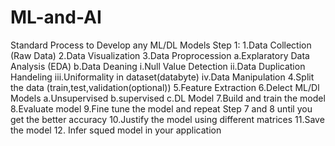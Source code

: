 # ML-and-AI
Standard Process to Develop any ML/DL Models 
Step 1: 1.Data Collection (Raw Data) 
2.Data Visualization 
3.Data Proprocession 
  a.Explaratory Data Analysis (EDA) 
  b.Data Deaning 
    i.Null Value Detection 
    ii.Data Duplication Handeling 
    iii.Uniformality in dataset(databyte) 
    iv.Data Manipulation 
4.Split the data (train,test,validation(optional)) 
5.Feature Extraction 
6.Delect ML/Dl Models 
  a.Unsupervised 
  b.supervised 
  c.DL Model 
7.Build and train the model 
8.Evaluate model 
9.Fine tune the model and repeat Step 7 and 8 until you get the better accuracy 
10.Justify the model using different matrices 
11.Save the model 
12. Infer squed model in your application
